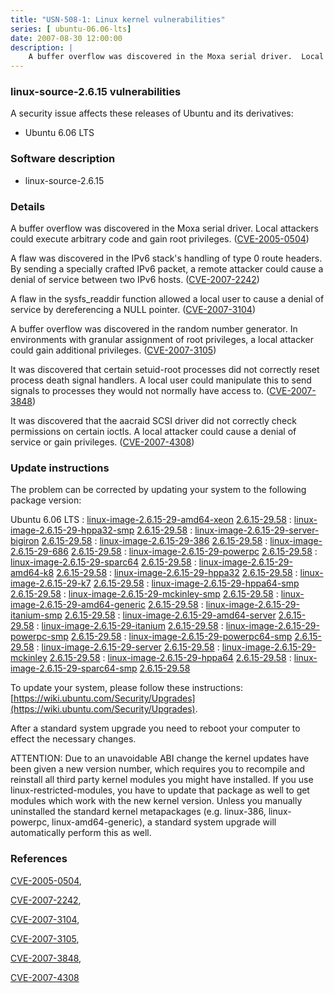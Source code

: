```yaml
---
title: "USN-508-1: Linux kernel vulnerabilities"
series: [ ubuntu-06.06-lts]
date: 2007-08-30 12:00:00
description: |
    A buffer overflow was discovered in the Moxa serial driver.  Local attackers could execute arbitrary code and gain root privileges. ([CVE-2005-0504](http://people.ubuntu.com/~ubuntu-security/cve/CVE-2005-0504))
--- 
```

 
### linux-source-2.6.15 vulnerabilities

A security issue affects these releases of Ubuntu and its derivatives:

* Ubuntu 6.06 LTS

### Software description

* linux-source-2.6.15 

### Details

A buffer overflow was discovered in the Moxa serial driver. Local attackers could execute arbitrary code and gain root privileges. ([CVE-2005-0504](http://people.ubuntu.com/~ubuntu-security/cve/CVE-2005-0504))

A flaw was discovered in the IPv6 stack&#39;s handling of type 0 route headers. By sending a specially crafted IPv6 packet, a remote attacker could cause a denial of service between two IPv6 hosts. ([CVE-2007-2242](http://people.ubuntu.com/~ubuntu-security/cve/CVE-2007-2242))

A flaw in the sysfs_readdir function allowed a local user to cause a denial of service by dereferencing a NULL pointer. ([CVE-2007-3104](http://people.ubuntu.com/~ubuntu-security/cve/CVE-2007-3104))

A buffer overflow was discovered in the random number generator. In environments with granular assignment of root privileges, a local attacker could gain additional privileges. ([CVE-2007-3105](http://people.ubuntu.com/~ubuntu-security/cve/CVE-2007-3105))

It was discovered that certain setuid-root processes did not correctly reset process death signal handlers. A local user could manipulate this to send signals to processes they would not normally have access to. ([CVE-2007-3848](http://people.ubuntu.com/~ubuntu-security/cve/CVE-2007-3848))

It was discovered that the aacraid SCSI driver did not correctly check permissions on certain ioctls. A local attacker could cause a denial of service or gain privileges. ([CVE-2007-4308](http://people.ubuntu.com/~ubuntu-security/cve/CVE-2007-4308)) 

### Update instructions

The problem can be corrected by updating your system to the following package version:

Ubuntu 6.06 LTS
 : [linux-image-2.6.15-29-amd64-xeon](https://launchpad.net/ubuntu/+source/linux-source-2.6.15) <span> [2.6.15-29.58](https://launchpad.net/ubuntu/+source/linux-source-2.6.15/2.6.15-29.58) </span> 
 : [linux-image-2.6.15-29-hppa32-smp](https://launchpad.net/ubuntu/+source/linux-source-2.6.15) <span> [2.6.15-29.58](https://launchpad.net/ubuntu/+source/linux-source-2.6.15/2.6.15-29.58) </span> 
 : [linux-image-2.6.15-29-server-bigiron](https://launchpad.net/ubuntu/+source/linux-source-2.6.15) <span> [2.6.15-29.58](https://launchpad.net/ubuntu/+source/linux-source-2.6.15/2.6.15-29.58) </span> 
 : [linux-image-2.6.15-29-386](https://launchpad.net/ubuntu/+source/linux-source-2.6.15) <span> [2.6.15-29.58](https://launchpad.net/ubuntu/+source/linux-source-2.6.15/2.6.15-29.58) </span> 
 : [linux-image-2.6.15-29-686](https://launchpad.net/ubuntu/+source/linux-source-2.6.15) <span> [2.6.15-29.58](https://launchpad.net/ubuntu/+source/linux-source-2.6.15/2.6.15-29.58) </span> 
 : [linux-image-2.6.15-29-powerpc](https://launchpad.net/ubuntu/+source/linux-source-2.6.15) <span> [2.6.15-29.58](https://launchpad.net/ubuntu/+source/linux-source-2.6.15/2.6.15-29.58) </span> 
 : [linux-image-2.6.15-29-sparc64](https://launchpad.net/ubuntu/+source/linux-source-2.6.15) <span> [2.6.15-29.58](https://launchpad.net/ubuntu/+source/linux-source-2.6.15/2.6.15-29.58) </span> 
 : [linux-image-2.6.15-29-amd64-k8](https://launchpad.net/ubuntu/+source/linux-source-2.6.15) <span> [2.6.15-29.58](https://launchpad.net/ubuntu/+source/linux-source-2.6.15/2.6.15-29.58) </span> 
 : [linux-image-2.6.15-29-hppa32](https://launchpad.net/ubuntu/+source/linux-source-2.6.15) <span> [2.6.15-29.58](https://launchpad.net/ubuntu/+source/linux-source-2.6.15/2.6.15-29.58) </span> 
 : [linux-image-2.6.15-29-k7](https://launchpad.net/ubuntu/+source/linux-source-2.6.15) <span> [2.6.15-29.58](https://launchpad.net/ubuntu/+source/linux-source-2.6.15/2.6.15-29.58) </span> 
 : [linux-image-2.6.15-29-hppa64-smp](https://launchpad.net/ubuntu/+source/linux-source-2.6.15) <span> [2.6.15-29.58](https://launchpad.net/ubuntu/+source/linux-source-2.6.15/2.6.15-29.58) </span> 
 : [linux-image-2.6.15-29-mckinley-smp](https://launchpad.net/ubuntu/+source/linux-source-2.6.15) <span> [2.6.15-29.58](https://launchpad.net/ubuntu/+source/linux-source-2.6.15/2.6.15-29.58) </span> 
 : [linux-image-2.6.15-29-amd64-generic](https://launchpad.net/ubuntu/+source/linux-source-2.6.15) <span> [2.6.15-29.58](https://launchpad.net/ubuntu/+source/linux-source-2.6.15/2.6.15-29.58) </span> 
 : [linux-image-2.6.15-29-itanium-smp](https://launchpad.net/ubuntu/+source/linux-source-2.6.15) <span> [2.6.15-29.58](https://launchpad.net/ubuntu/+source/linux-source-2.6.15/2.6.15-29.58) </span> 
 : [linux-image-2.6.15-29-amd64-server](https://launchpad.net/ubuntu/+source/linux-source-2.6.15) <span> [2.6.15-29.58](https://launchpad.net/ubuntu/+source/linux-source-2.6.15/2.6.15-29.58) </span> 
 : [linux-image-2.6.15-29-itanium](https://launchpad.net/ubuntu/+source/linux-source-2.6.15) <span> [2.6.15-29.58](https://launchpad.net/ubuntu/+source/linux-source-2.6.15/2.6.15-29.58) </span> 
 : [linux-image-2.6.15-29-powerpc-smp](https://launchpad.net/ubuntu/+source/linux-source-2.6.15) <span> [2.6.15-29.58](https://launchpad.net/ubuntu/+source/linux-source-2.6.15/2.6.15-29.58) </span> 
 : [linux-image-2.6.15-29-powerpc64-smp](https://launchpad.net/ubuntu/+source/linux-source-2.6.15) <span> [2.6.15-29.58](https://launchpad.net/ubuntu/+source/linux-source-2.6.15/2.6.15-29.58) </span> 
 : [linux-image-2.6.15-29-server](https://launchpad.net/ubuntu/+source/linux-source-2.6.15) <span> [2.6.15-29.58](https://launchpad.net/ubuntu/+source/linux-source-2.6.15/2.6.15-29.58) </span> 
 : [linux-image-2.6.15-29-mckinley](https://launchpad.net/ubuntu/+source/linux-source-2.6.15) <span> [2.6.15-29.58](https://launchpad.net/ubuntu/+source/linux-source-2.6.15/2.6.15-29.58) </span> 
 : [linux-image-2.6.15-29-hppa64](https://launchpad.net/ubuntu/+source/linux-source-2.6.15) <span> [2.6.15-29.58](https://launchpad.net/ubuntu/+source/linux-source-2.6.15/2.6.15-29.58) </span> 
 : [linux-image-2.6.15-29-sparc64-smp](https://launchpad.net/ubuntu/+source/linux-source-2.6.15) <span> [2.6.15-29.58](https://launchpad.net/ubuntu/+source/linux-source-2.6.15/2.6.15-29.58) </span> 

To update your system, please follow these instructions: [https://wiki.ubuntu.com/Security/Upgrades](https://wiki.ubuntu.com/Security/Upgrades).

After a standard system upgrade you need to reboot your computer to effect the necessary changes.

ATTENTION: Due to an unavoidable ABI change the kernel updates have been given a new version number, which requires you to recompile and reinstall all third party kernel modules you might have installed. If you use linux-restricted-modules, you have to update that package as well to get modules which work with the new kernel version. Unless you manually uninstalled the standard kernel metapackages (e.g. linux-386, linux-powerpc, linux-amd64-generic), a standard system upgrade will automatically perform this as well. 

### References

 [CVE-2005-0504](http://people.ubuntu.com/~ubuntu-security/cve/CVE-2005-0504), 

 [CVE-2007-2242](http://people.ubuntu.com/~ubuntu-security/cve/CVE-2007-2242), 

 [CVE-2007-3104](http://people.ubuntu.com/~ubuntu-security/cve/CVE-2007-3104), 

 [CVE-2007-3105](http://people.ubuntu.com/~ubuntu-security/cve/CVE-2007-3105), 

 [CVE-2007-3848](http://people.ubuntu.com/~ubuntu-security/cve/CVE-2007-3848), 

 [CVE-2007-4308](http://people.ubuntu.com/~ubuntu-security/cve/CVE-2007-4308)
 
